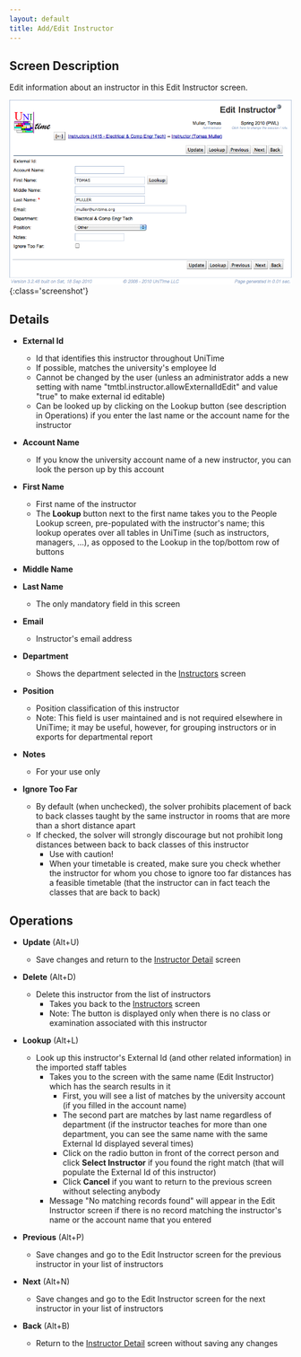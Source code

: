 ```yaml
---
layout: default
title: Add/Edit Instructor
---
```



## Screen Description

Edit information about an instructor in this Edit Instructor screen.

![Edit Instructor](images/edit-instructor-2.png){:class='screenshot'}

## Details

* **External Id**
	* Id that identifies this instructor throughout UniTime
	* If possible, matches the university's employee Id
	* Cannot be changed by the user (unless an administrator adds a new setting with name "tmtbl.instructor.allowExternalIdEdit" and value "true" to make external id editable)
	* Can be looked up by clicking on the Lookup button (see description in Operations) if you enter the last name or the account name for the instructor

* **Account Name**
	* If you know the university account name of a new instructor, you can look the person up by this account

* **First Name**
	* First name of the instructor
	* The **Lookup** button next to the first name takes you to the People Lookup screen, pre-populated with the instructor's name; this lookup operates over all tables in UniTime (such as instructors, managers, ...), as opposed to the Lookup in the top/bottom row of buttons

* **Middle Name**

* **Last Name**
	* The only mandatory field in this screen

* **Email**
	* Instructor's email address

* **Department**
	* Shows the department selected in the [Instructors](instructors) screen

* **Position**
	* Position classification of this instructor
	* Note: This field is user maintained and is not required elsewhere in UniTime; it may be useful, however, for grouping instructors or in exports for departmental report

* **Notes**
	* For your use only

* **Ignore Too Far**
	* By default (when unchecked), the solver prohibits placement of back to back classes taught by the same instructor in rooms that are more than a short distance apart
	* If checked, the solver will strongly discourage but not prohibit long distances between back to back classes of this instructor
		* Use with caution!
		* When your timetable is created, make sure you check whether the instructor for whom you chose to ignore too far distances has a feasible timetable (that the instructor can in fact teach the classes that are back to back)

## Operations

* **Update** (Alt+U)
	* Save changes and return to the [Instructor Detail](instructor-detail) screen

* **Delete** (Alt+D)
	* Delete this instructor from the list of instructors
		* Takes you back to the [Instructors](instructors) screen
		* Note: The button is displayed only when there is no class or examination associated with this instructor

* **Lookup** (Alt+L)
	* Look up this instructor's External Id (and other related information) in the imported staff tables
		* Takes you to the screen with the same name (Edit Instructor) which has the search results in it
			* First, you will see a list of matches by the university account (if you filled in the account name)
			* The second part are matches by last name regardless of department (if the instructor teaches for more than one department, you can see the same name with the same External Id displayed several times)
			* Click on the radio button in front of the correct person and click **Select Instructor** if you found the right match (that will populate the External Id of this instructor)
			* Click **Cancel** if you want to return to the previous screen without selecting anybody
		* Message "No matching records found" will appear in the Edit Instructor screen if there is no record matching the instructor's name or the account name that you entered

* **Previous** (Alt+P)
	* Save changes and go to the Edit Instructor screen for the previous instructor in your list of instructors

* **Next** (Alt+N)
	* Save changes and go to the Edit Instructor screen for the next instructor in your list of instructors

* **Back** (Alt+B)
	* Return to the [Instructor Detail](instructor-detail) screen without saving any changes
